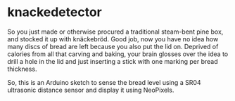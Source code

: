 # knackedetector
So you just made or otherwise procured a traditional steam-bent pine box, and stocked it up with knäckebröd. Good job, now you have no idea how many discs of bread are left because you also put the lid on.
Deprived of calories from all that carving and baking, your brain glosses over the idea to drill a hole in the lid and just inserting a stick with one marking per bread thickness.

So, this is an Arduino sketch to sense the bread level using a SR04 ultrasonic distance sensor and display it using NeoPixels.

